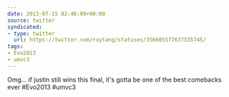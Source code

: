 ```yaml
---
date: 2013-07-15 02:46:09+00:00
source: twitter
syndicated:
- type: twitter
  url: https://twitter.com/roytang/statuses/356605577637535745/
tags:
- Evo2013
- umvc3
---
```


Omg... if justin still wins this final, it's gotta be one of the best comebacks ever #Evo2013 #umvc3